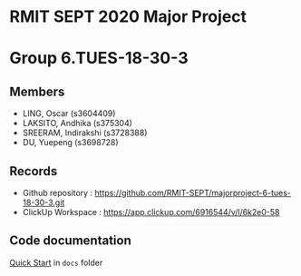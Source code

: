 # RMIT SEPT 2020 Major Project

# Group 6.TUES-18-30-3

## Members
* LING, Oscar (s3604409)
* LAKSITO, Andhika (s375304)
* SREERAM, Indirakshi (s3728388)
* DU, Yuepeng (s3698728)

## Records

* Github repository : https://github.com/RMIT-SEPT/majorproject-6-tues-18-30-3.git
* ClickUp Workspace : https://app.clickup.com/6916544/v/l/6k2e0-58


## Code documentation

[Quick Start](/docs/README.md) in `docs` folder
